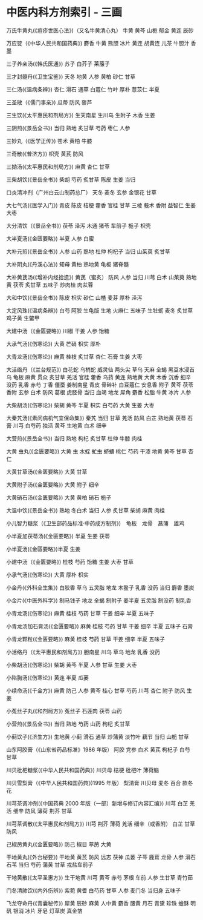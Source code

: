 # 中医内科方剂索引 - 三画

万氏牛黄丸(《痘疹世医心法》)（又名牛黄清心丸） 牛黄 黄芩 山栀 郁金 黄连 辰砂

万应锭（《中华人民共和国药典》) 麝香 牛黄 熊胆 冰片 黄连 胡黄连 儿茶 牛胆汁 香墨

三子养亲汤(《韩氏医通》) 苏子 白芥子 莱菔子

三才封髓丹(《卫生宝鉴》) 天冬 地黄 人参 黄柏 砂仁 甘草

三仁汤(《温病条辨》) 杏仁 滑石 通草 白蔻仁 竹叶 厚朴 薏苡仁 半夏

三圣散（《儒门事亲》) 瓜蒂 防风 藜芦

三生饮(《太平惠民和剂局方》) 生天南星 生川乌 生附子 木香 生姜

三阴煎(《景岳全书》) 当归 熟地 炙甘草 芍药 枣仁 人参

三妙丸（《医学正传》) 苍术 黄柏 牛膝

三奇散(《普济方》) 枳壳 黄芪 防风

三拗汤(《太平惠民和剂局方》) 麻黄 杏仁 甘草

三柴胡饮(《景岳全书》) 柴胡 芍药 炙甘草 陈皮 生姜 当归

口炎清冲剂（广州白云山制药总厂） 天冬 麦冬 玄参 金银花 甘草

大七气汤(《医学入门》) 青皮 陈皮 桔梗 藿香 官桂 甘草 三棱 莪术 香附 益智仁 生姜 大枣

大分清饮（《景岳全书》) 茯苓 泽泻 木通 猪苓 车前子 栀子 枳壳

大半夏汤(《金匮要略》) 半夏 人参 白蜜

大补元煎(《景岳全书》) 人参 山药 熟地 杜仲 枸杞子 当归 山茱萸 炙甘草

大补阴丸(《丹溪心法》) 知母 黄柏 熟地黄 龟板 猪脊髓

大补黄芪汤(《增补内经拾遗》) 黄芪（蜜炙） 防风 人参 当归 川芎 白术 山茱萸 熟地黄 茯苓 炙甘草 五味子 炒肉桂 肉苁蓉

大和中饮(《景岳全书》) 陈皮 枳实 砂仁 山楂 麦芽 厚朴 泽泻

大定风珠(《温病条辨》) 白芍 阿胶 生龟版 生地 火麻仁 五味子 生牡蛎 麦冬 炙甘草 鸡子黄 生鳖甲

大建中汤（《金匮要略》) 川椒 干姜 人参 饴糖

大承气汤(《伤寒论》) 大黄 芒硝 枳实 厚朴

大青龙汤(《伤寒论》) 麻黄 桂枝 炙甘草 杏仁 石膏 生姜 大枣

大活络丹（《兰台规范》) 白花蛇 乌梢蛇 威灵仙 两头尖 草乌 天麻 全蝎 黑豆水浸首乌 龟板 麻黄 贯众 炙甘草 羌活 官桂 藿香 乌药 黄连 熟地黄 大黄 木香 沉香 细辛 没药 乳香 赤芍 丁香 僵蚕 姜制南星 青皮 骨碎补 白豆蔻仁 安息香 附子 黄芩 茯苓 香附 玄参 白术 防风 葛根 虎胫骨 当归 血竭 地龙 犀角 麝香 松脂 牛黄 冰片 人参

大柴胡汤(《伤寒论》) 柴胡 黄芩 半夏 枳实 白芍药 大黄 生姜 大枣

大秦艽汤(《素问病机气宜保命集》) 秦艽 当归 甘草 羌活 防风 白芷 熟地黄 茯苓 石膏 川芎 白芍药 独活 黄芩 生地黄 白术 细辛

大营煎(《景岳全书》) 当归 熟地 枸杞 炙甘草 杜仲 牛膝 肉桂

大黄 虫丸(《金匮要略》) 大黄 虫 水蛭 虻虫 蛴螬 桃仁 芍药 干漆 地黄 黄芩 甘草 杏仁

大黄甘草汤(《金匮要略》) 大黄 甘草

大黄附子汤(《金匮要略》) 大黄 附子 细辛

大黄硝石汤(《金匮要略》) 大黄 黄柏 硝石 栀子

大温中饮(《景岳全书》) 熟地 冬白术 当归 人参 炙甘草 柴胡 麻黄 肉桂

小儿智力糖浆（《卫生部药品标准·中药成方制剂》)　龟板　龙骨　菖蒲　雄鸡

小半夏加茯苓汤(《金匮要略》) 半夏 生姜 茯苓

小半夏汤(《金匮要略》)半夏 生姜

小建中汤（《金匮要略》) 桂枝 芍药 饴糖 生姜 大枣 甘草

小承气汤(《伤寒论》) 大黄 厚朴 枳实

小金丹(《外科全生集》) 白胶香 草乌 五灵脂 地龙 木鳖子 乳香 没药 当归 麝香 墨炭

小金片(《中医外科学》) 制马钱子 地龙 全蝎 制附子 姜半夏 五灵脂 制没药 制乳香

小青龙汤(《伤寒论》) 麻黄 桂枝 芍药 甘草 干姜 细辛 半夏 五味子

小青龙汤加石膏汤(《金匮要略》) 麻黄 桂枝 芍药 甘草 干姜 细辛 半夏 五味子 石膏

小青龙颗粒(《金匮要略》) 麻黄 桂枝 芍药 甘草 干姜 细辛 半夏 五味子

小活络丹（《太平惠民和剂局方》) 胆南星 川乌 草乌 地龙 乳香 没药

小柴胡汤(《伤寒论》) 柴胡 黄芩 半夏 人参 甘草 生姜 大枣

小陷胸汤(《伤寒论》) 黄连 半夏 瓜蒌

小续命汤(《千金方》) 麻黄 防己 人参 黄芩 桂心 甘草 芍药 川芎 杏仁 附子 防风 生姜

小菟丝子丸(《和剂局方》) 菟丝子 石莲肉 茯苓 山药

小营煎(《景岳全书》) 当归 熟地 芍药 山药 枸杞 炙甘草

小蓟饮子(《济生方》) 生地黄 小蓟 滑石 通草 炒蒲黄 淡竹叶 藕节 当归 山栀 甘草

山东阿胶膏（《山东省药品标准》1986 年版） 阿胶 党参 白术 黄芪 枸杞子 白芍 甘草

川贝枇杷糖浆(《中华人民共和国药典》) 川贝母 桔梗 枇杷叶 薄荷脑

川贝雪梨膏（《中华人民共和国药典》)1995 年版） 梨清膏 川贝母 麦冬 百合 款冬花

川芎茶调冲剂(《中国药典 2000 年版（一部）新增与修订内容汇编》) 川芎 白芷 羌活 细辛 防风 薄荷 荆芥 甘草

川芎茶调散(《太平惠民和剂局方》) 川芎 荆芥 薄荷 羌活 细辛（或香附） 白芷 甘草 防风

己椒苈黄丸(《金匮要略》) 防己 椒目 葶苈 大黄

干地黄丸(《外台秘要》) 干地黄 黄芪 防风 远志 茯神 瓜蒌 子芩 鹿茸 龙骨 人参 滑石 石苇 当归 芍药 蒲黄 甘草 戎盐车前子

干地黄散(《太平圣惠方》) 生干地黄 川芎 黄芩 赤芍 茅根 车前 人参 生甘草 青竹茹

门冬清肺饮(《内外伤辨》) 紫菀 黄耆 白芍药 甘草 人参 麦门冬 当归身 五味子

飞龙夺命丹(《青囊秘传》) 犀黄 辰砂 麻黄 人中黄 麝香 腰黄 月石 青黛 珍珠 蟾酥 明矾 银消 冰片 牙皂 灯草炭 真金箔
